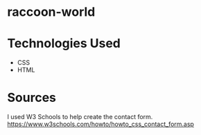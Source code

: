 # raccoon-world

# Technologies Used
* CSS
* HTML

# Sources
I used W3 Schools to help create the contact form.
https://www.w3schools.com/howto/howto_css_contact_form.asp
